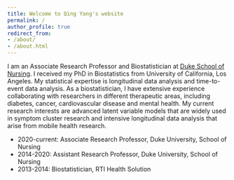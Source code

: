 ```yaml
---
title: Welcome to Qing Yang's website
permalink: /
author_profile: true
redirect_from:
- /about/
- /about.html
---
```



I am an Associate Research Professor and Biostatistician at [Duke School of Nursing](https://nursing.duke.edu/). I received my PhD in Biostatistics from University of California, Los Angeles. My statistical expertise is longitudinal data analysis and time-to-event data analysis. As a biostatistician, I have extensive experience collaborating with researchers in different therapeutic areas, including diabetes, cancer, cardiovascular disease and mental health. My current research interests are advanced latent variable models that are widely used in symptom cluster research and intensive longitudinal data analysis that arise from mobile health research.


- 2020-current: Associate Research Professor, Duke University, School of Nursing
- 2014-2020: Assistant Research Professor, Duke University, School of Nursing
- 2013-2014: Biostatistician, RTI Health Solution


